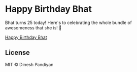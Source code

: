 # Happy Birthday Bhat

Bhat turns 25 today! Here's to celebrating the whole bundle of awesomeness that she is! 🎉

[Happy Birthday Bhat](https://flexdinesh.github.io/happy-birthday-bhat/)

## License

MIT © Dinesh Pandiyan
